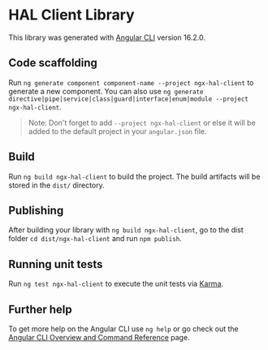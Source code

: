 # HAL Client Library

This library was generated with
[Angular CLI](https://github.com/angular/angular-cli) version 16.2.0.

## Code scaffolding

Run `ng generate component component-name --project ngx-hal-client` to
generate a new component. You can also use
`ng generate directive|pipe|service|class|guard|interface|enum|module --project ngx-hal-client`.
> Note: Don't forget to add `--project ngx-hal-client` or else it will
be added to the default project in your `angular.json` file.

## Build

Run `ng build ngx-hal-client` to build the project. The build artifacts
will be stored in the `dist/` directory.

## Publishing

After building your library with `ng build ngx-hal-client`, go to the
dist folder `cd dist/ngx-hal-client` and run `npm publish`.

## Running unit tests

Run `ng test ngx-hal-client` to execute the unit tests via
[Karma](https://karma-runner.github.io).

## Further help

To get more help on the Angular CLI use `ng help` or go check out
the [Angular CLI Overview and Command Reference](https://angular.io/cli)
page.

